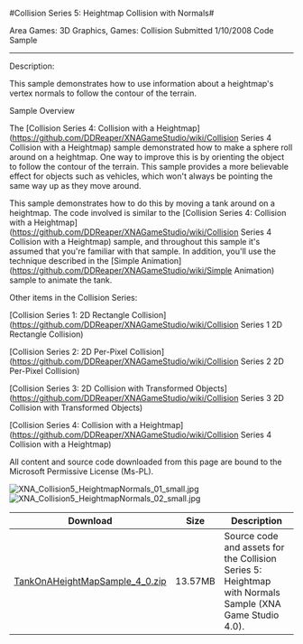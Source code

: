 #Collision Series 5: Heightmap Collision with Normals#

Area
Games: 3D Graphics, Games: Collision
Submitted
1/10/2008
Code Sample

---

Description:

This sample demonstrates how to use information about a heightmap's vertex normals to follow the contour of the terrain.

Sample Overview

The [Collision Series 4: Collision with a Heightmap](https://github.com/DDReaper/XNAGameStudio/wiki/Collision Series 4 Collision with a Heightmap) sample demonstrated how to make a sphere roll around on a heightmap. One way to improve this is by orienting the object to follow the contour of the terrain. This sample provides a more believable effect for objects such as vehicles, which won't always be pointing the same way up as they move around.

This sample demonstrates how to do this by moving a tank around on a heightmap. The code involved is similar to the [Collision Series 4: Collision with a Heightmap](https://github.com/DDReaper/XNAGameStudio/wiki/Collision Series 4 Collision with a Heightmap) sample, and throughout this sample it's assumed that you're familiar with that sample. In addition, you'll use the technique described in the [Simple Animation](https://github.com/DDReaper/XNAGameStudio/wiki/Simple Animation) sample to animate the tank.

Other items in the Collision Series:

[Collision Series 1: 2D Rectangle Collision](https://github.com/DDReaper/XNAGameStudio/wiki/Collision Series 1 2D Rectangle Collision)

[Collision Series 2: 2D Per-Pixel Collision](https://github.com/DDReaper/XNAGameStudio/wiki/Collision Series 2 2D Per-Pixel Collision)

[Collision Series 3: 2D Collision with Transformed Objects](https://github.com/DDReaper/XNAGameStudio/wiki/Collision Series 3 2D Collision with Transformed Objects)

[Collision Series 4: Collision with a Heightmap](https://github.com/DDReaper/XNAGameStudio/wiki/Collision Series 4 Collision with a Heightmap)



All content and source code downloaded from this page are bound to the Microsoft Permissive License (Ms-PL).


![XNA_Collision5_HeightmapNormals_01_small.jpg](https://github.com/DDReaper/XNAGameStudio/blob/master/Images/XNA_Collision5_HeightmapNormals_01_small.jpg)![XNA_Collision5_HeightmapNormals_02_small.jpg](https://github.com/DDReaper/XNAGameStudio/blob/master/Images/XNA_Collision5_HeightmapNormals_02_small.jpg)
	

Download | Size | Description
---|---|---|
[TankOnAHeightMapSample_4_0.zip](https://github.com/DDReaper/XNAGameStudio/blob/master/Samples/TankOnAHeightMapSample_4_0.zip?raw=true) | 13.57MB | Source code and assets for the Collision Series 5: Heightmap with Normals Sample (XNA Game Studio 4.0). 